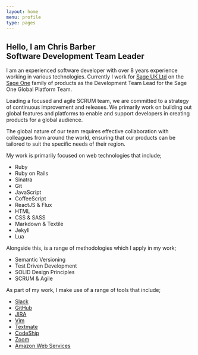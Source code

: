 ```yaml
---
layout: home
menu: profile
type: pages
---
```


## Hello, I am **Chris Barber**<br/>Software Development Team Leader

I am an experienced software developer with over 8 years experience working in various technologies. Currently I work for [Sage UK Ltd](http://www.sage.co.uk) on the [Sage One](http://www.sageone.com) family of products as the Development Team Lead for the Sage One Global Platform Team.

Leading a focused and agile SCRUM team, we are committed to a strategy of continuous improvement and releases. We primarily work on building out global features and platforms to enable and support developers in creating products for a global audience.

The global nature of our team requires effective collaboration with colleagues from around the world, ensuring that our products can be tailored to suit the specific needs of their region.

My work is primarily focused on web technologies that include; 

* Ruby
* Ruby on Rails
* Sinatra
* Git
* JavaScript
* CoffeeScript
* ReactJS & Flux
* HTML
* CSS & SASS
* Markdown & Textile
* Jekyll
* Lua

Alongside this, is a range of methodologies which I apply in my work;

* Semantic Versioning
* Test Driven Development
* SOLID Design Principles
* SCRUM & Agile

As part of my work, I make use of a range of tools that include;

* [Slack](https://slack.com)
* [GitHub](https://www.github.com)
* [JIRA](https://atlassian.com/software/jira)
* [Vim](http://www.vim.org/)
* [Textmate](https://macromates.com/)
* [CodeShip](https://codeship.com/)
* [Zoom](https://zoom.us/)
* [Amazon Web Services](https://aws.amazon.com)
